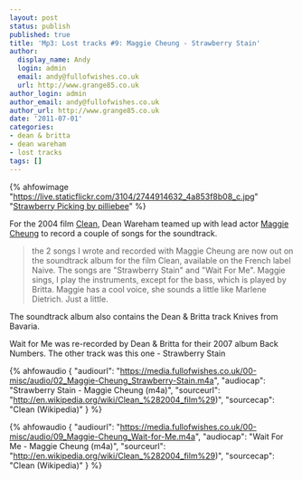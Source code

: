 ```yaml
---
layout: post
status: publish
published: true
title: 'Mp3: Lost tracks #9: Maggie Cheung - Strawberry Stain'
author:
  display_name: Andy
  login: admin
  email: andy@fullofwishes.co.uk
  url: http://www.grange85.co.uk
author_login: admin
author_email: andy@fullofwishes.co.uk
author_url: http://www.grange85.co.uk
date: '2011-07-01'
categories:
- dean & britta
- dean wareham
- lost tracks
tags: []
---
```


{% ahfowimage "https://live.staticflickr.com/3104/2744914632_4a853f8b08_c.jpg" "<a href='https://www.flickr.com/photos/pilliebee/2744914632/'>Strawberry Picking by pilliebee</a>" %}

For the 2004 film [Clean](http://en.wikipedia.org/wiki/Clean_%282004_film%29), Dean Wareham teamed up with lead actor [Maggie Cheung](http://en.wikipedia.org/wiki/Maggie_Cheung) to record a couple of songs for the soundtrack.

> the 2 songs I wrote and recorded with Maggie Cheung are now out on the soundtrack album for the film Clean, available on the French label Naive. The songs are "Strawberry Stain" and "Wait For Me". Maggie sings, I play the instruments, except for the bass, which is played by Britta. Maggie has a cool voice, she sounds a little like Marlene Dietrich. Just a little. 

The soundtrack album also contains the Dean & Britta track Knives from Bavaria.

Wait for Me was re-recorded by Dean & Britta for their 2007 album Back Numbers. The other track was this one - Strawberry Stain

{% ahfowaudio {
"audiourl": "https://media.fullofwishes.co.uk/00-misc/audio/02_Maggie-Cheung_Strawberry-Stain.m4a",
"audiocap": "Strawberry Stain - Maggie Cheung (m4a)",
"sourceurl": "http://en.wikipedia.org/wiki/Clean_%282004_film%29)",
"sourcecap": "Clean (Wikipedia)"
} %}

{% ahfowaudio {
"audiourl": "https://media.fullofwishes.co.uk/00-misc/audio/09_Maggie-Cheung_Wait-for-Me.m4a",
"audiocap": "Wait For Me - Maggie Cheung (m4a)",
"sourceurl": "http://en.wikipedia.org/wiki/Clean_%282004_film%29)",
"sourcecap": "Clean (Wikipedia)"
} %}

